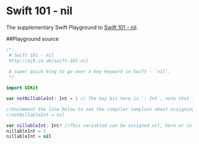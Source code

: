 # Swift 101 - nil
The supplementary Swift Playground to [Swift 101 - nil](http://aj9.co.uk/swift-101-nil).

##Playground source

```swift
/*:
 # Swift 101 - nil
 http://aj9.co.uk/swift-101-nil
 
 A super quick blog to go over a key keyword in Swift - `nil`.
 */

import UIKit

var notNillableInt: Int = 1 // The key bit here is `: Int`, note that there is no `?`.

//Uncomment the line below to see the compiler complain about assigning notNillableInt to nil.
//notNillableInt = nil

var nillableInt: Int? //This variabled can be assigned nil, here or in the future.
nillableInt = 1
nillableInt = nil
```
